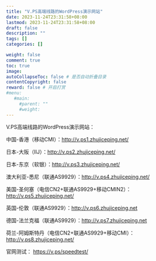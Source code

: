 ```yaml
---
title: "V.PS高端线路的WordPress演示网站"
date: 2023-11-24T23:31:58+08:00
lastmod: 2023-11-24T23:31:58+08:00
draft: false
description: ""
tags: []
categories: []

weight: false
comment: true
toc: true
image: 
autoCollapseToc: false # 是否自动折叠目录
contentCopyright: false
reward: false # 开启打赏
#menu:
   #main:
     #parent: ""
     #weight:
---
```


V.PS高端线路的WordPress演示网站：

中国-香港（移动CMI）：http://v.ps1.zhujiceping.net/

日本-大阪（IIJ）：http://v.ps2.zhujiceping.net/

日本-东京（软银）：http://v.ps3.zhujiceping.net/

澳大利亚-悉尼（联通AS9929）：http://v.ps4.zhujiceping.net/

美国-圣何塞（电信CN2+联通AS9929+移动CMIN2）：http://v.ps5.zhujiceping.net/

英国-伦敦（联通AS9929）：http://v.ps6.zhujiceping.net

德国-法兰克福（联通AS9929）：http://v.ps7.zhujiceping.net

荷兰-阿姆斯特丹（电信CN2+联通AS9929+移动CMI）：http://v.ps8.zhujiceping.net/

官网测试： https://v.ps/speedtest/

